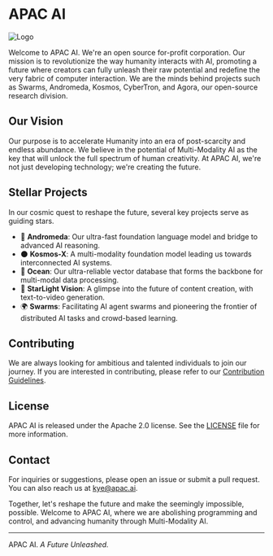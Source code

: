 # APAC AI

![Logo](logo.jpg)

Welcome to APAC AI. We're an open source for-profit corporation. Our mission is to revolutionize the way humanity interacts with AI, promoting a future where creators can fully unleash their raw potential and redefine the very fabric of computer interaction. We are the minds behind projects such as Swarms, Andromeda, Kosmos, CyberTron, and Agora, our open-source research division.

## Our Vision
Our purpose is to accelerate Humanity into an era of post-scarcity and endless abundance. We believe in the potential of Multi-Modality AI as the key that will unlock the full spectrum of human creativity. At APAC AI, we're not just developing technology; we're creating the future.

## Stellar Projects
In our cosmic quest to reshape the future, several key projects serve as guiding stars. 

- 🔭 **Andromeda**: Our ultra-fast foundation language model and bridge to advanced AI reasoning.
- 🌑 **Kosmos-X**: A multi-modality foundation model leading us towards interconnected AI systems.
- 🌊 **Ocean**: Our ultra-reliable vector database that forms the backbone for multi-modal data processing.
- 💫 **StarLight Vision**: A glimpse into the future of content creation, with text-to-video generation.
- 🌍 **Swarms**: Facilitating AI agent swarms and pioneering the frontier of distributed AI tasks and crowd-based learning.

## Contributing
We are always looking for ambitious and talented individuals to join our journey. If you are interested in contributing, please refer to our [Contribution Guidelines](CONTRIBUTING.md).

## License
APAC AI is released under the Apache 2.0 license. See the [LICENSE](LICENSE.md) file for more information.

## Contact
For inquiries or suggestions, please open an issue or submit a pull request. You can also reach us at [kye@apac.ai](mailto:kye@apac.ai).

Together, let's reshape the future and make the seemingly impossible, possible. Welcome to APAC AI, where we are abolishing programming and control, and advancing humanity through Multi-Modality AI.

---
APAC AI. *A Future Unleashed.*

